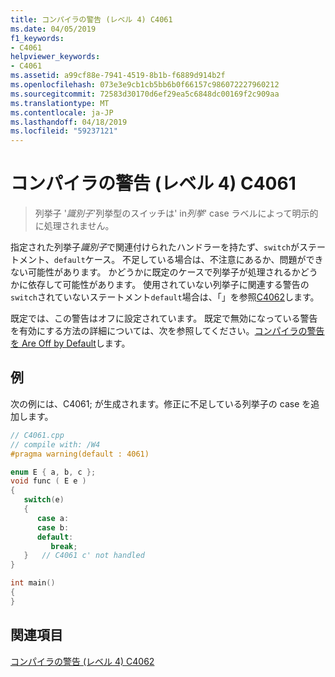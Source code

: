 ```yaml
---
title: コンパイラの警告 (レベル 4) C4061
ms.date: 04/05/2019
f1_keywords:
- C4061
helpviewer_keywords:
- C4061
ms.assetid: a99cf88e-7941-4519-8b1b-f6889d914b2f
ms.openlocfilehash: 073e3e9cb1cb5bb6b0f66157c986072227960212
ms.sourcegitcommit: 72583d30170d6ef29ea5c6848dc00169f2c909aa
ms.translationtype: MT
ms.contentlocale: ja-JP
ms.lasthandoff: 04/18/2019
ms.locfileid: "59237121"
---
```

# <a name="compiler-warning-level-4-c4061"></a>コンパイラの警告 (レベル 4) C4061

> 列挙子 '*識別子*'列挙型のスイッチは' in*列挙*' case ラベルによって明示的に処理されません。

指定された列挙子*識別子*で関連付けられたハンドラーを持たず、`switch`がステートメント、`default`ケース。 不足している場合は、不注意にあるか、問題ができない可能性があります。 かどうかに既定のケースで列挙子が処理されるかどうかに依存して可能性があります。 使用されていない列挙子に関連する警告の`switch`されていないステートメント`default`場合は、「」を参照[C4062](compiler-warning-level-4-c4062.md)します。

既定では、この警告はオフに設定されています。 既定で無効になっている警告を有効にする方法の詳細については、次を参照してください。[コンパイラの警告を Are Off by Default](../../preprocessor/compiler-warnings-that-are-off-by-default.md)します。

## <a name="example"></a>例

次の例には、C4061; が生成されます。修正に不足している列挙子の case を追加します。

```cpp
// C4061.cpp
// compile with: /W4
#pragma warning(default : 4061)

enum E { a, b, c };
void func ( E e )
{
   switch(e)
   {
      case a:
      case b:
      default:
         break;
   }   // C4061 c' not handled
}

int main()
{
}
```

## <a name="see-also"></a>関連項目

[コンパイラの警告 (レベル 4) C4062](compiler-warning-level-4-c4062.md)
